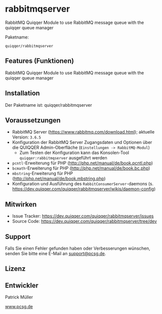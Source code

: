 rabbitmqserver
========

RabbitMQ Quiqqer Module to use RabbitMQ message queue with the quiqqer queue manager

Paketname:

    quiqqer/rabbitmqserver


Features (Funktionen)
--------
RabbitMQ Quiqqer Module to use RabbitMQ message queue with the quiqqer queue manager


Installation
------------

Der Paketname ist: quiqqer/rabbitmqserver


Voraussetzungen
---------------
* RabbitMQ Server (https://www.rabbitmq.com/download.html); aktuelle Version: `3.6.5`
* Konfiguration der RabbitMQ Server Zugangsdaten und Optionen über die QUIQQER Admin-Oberfläche (`Einstellungen -> RabbitMQ-Modul`)
  * Zum Testen der Konfiguration kann das Konsolen-Tool `quiqqer:rabbitmqserver` ausgeführt werden
* `pcntl`-Erweiterung für PHP (http://php.net/manual/de/book.pcntl.php)
* `bcmath`-Erweiterung für PHP (http://php.net/manual/de/book.bc.php)
* `mbstring`-Erweiterung für PHP (http://php.net/manual/de/book.mbstring.php)
* Konfiguration und Ausführung des `RabbitConsumerServer`-daemons (s. https://dev.quiqqer.com/quiqqer/rabbitmqserver/wikis/daemon-config)

Mitwirken
----------

- Issue Tracker: https://dev.quiqqer.com/quiqqer/rabbitmqserver/issues
- Source Code: https://dev.quiqqer.com/quiqqer/rabbitmqserver/tree/dev

Support
-------

Falls Sie einen Fehler gefunden haben oder Verbesserungen wünschen,
senden Sie bitte eine E-Mail an support@pcsg.de.


Lizenz
-------


Entwickler
--------

Patrick Müller

www.pcsg.de